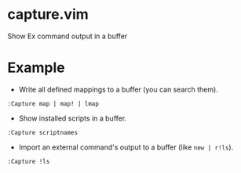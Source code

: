 # capture.vim

Show Ex command output in a buffer

# Example

* Write all defined mappings to a buffer (you can search them).

```viml
:Capture map | map! | lmap
```

* Show installed scripts in a buffer.

```viml
:Capture scriptnames
```

* Import an external command's output to a buffer (like `new | r!ls`).

```viml
:Capture !ls
```

